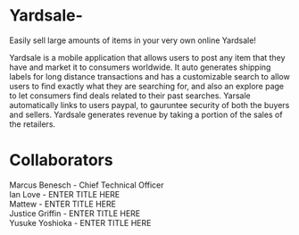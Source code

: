 # Yardsale-
Easily sell large amounts of items in your very own online Yardsale!

Yardsale is a mobile application that allows users to post any item that they have and market it to consumers worldwide. It auto generates shipping labels for long distance transactions and has a customizable search to allow users to find exactly what they are searching for, and also an explore page to let consumers find deals related to their past searches. Yarsale automatically links to users paypal, to gauruntee security of both the buyers and sellers. Yardsale generates revenue by taking a portion of the sales of the retailers. 

# Collaborators
Marcus Benesch - Chief Technical Officer <br />
Ian Love - ENTER TITLE HERE  <br />
Mattew - ENTER TITLE HERE  <br />
Justice Griffin - ENTER TITLE HERE  <br />
Yusuke Yoshioka - ENTER TITLE HERE

